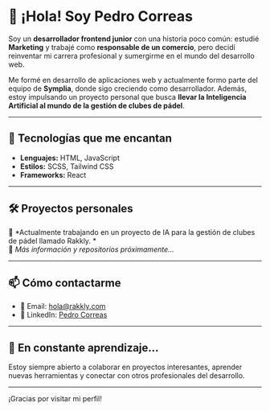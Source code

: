 # 👋 ¡Hola! Soy Pedro Correas

Soy un **desarrollador frontend junior** con una historia poco común: estudié **Marketing** y trabajé como **responsable de un comercio**, pero decidí reinventar mi carrera profesional y sumergirme en el mundo del desarrollo web.

Me formé en desarrollo de aplicaciones web y actualmente formo parte del equipo de **Symplia**, donde sigo creciendo como desarrollador. Además, estoy impulsando un proyecto personal que busca **llevar la Inteligencia Artificial al mundo de la gestión de clubes de pádel**.

---

## 🚀 Tecnologías que me encantan

- **Lenguajes:** HTML, JavaScript
- **Estilos:** SCSS, Tailwind CSS
- **Frameworks:** React

---

## 🛠️ Proyectos personales

🎯 *Actualmente trabajando en un proyecto de IA para la gestión de clubes de pádel llamado Rakkly. *  
📌 *Más información y repositorios próximamente...*

---

## 📫 Cómo contactarme

- 📧 Email: [hola@rakkly.com](mailto:hola@rakkly.com)
- 💼 LinkedIn: [Pedro Correas](https://www.linkedin.com/in/pedro-correas)

---

## 🌱 En constante aprendizaje...

Estoy siempre abierto a colaborar en proyectos interesantes, aprender nuevas herramientas y conectar con otros profesionales del desarrollo.

---

¡Gracias por visitar mi perfil!
